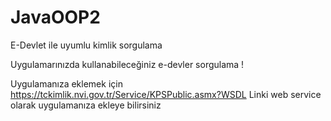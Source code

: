 # JavaOOP2
E-Devlet ile uyumlu kimlik sorgulama

Uygulamarınızda kullanabileceğiniz e-devler sorgulama !

Uygulamanıza eklemek için https://tckimlik.nvi.gov.tr/Service/KPSPublic.asmx?WSDL
Linki web service olarak uygulamanıza ekleye bilirsiniz
